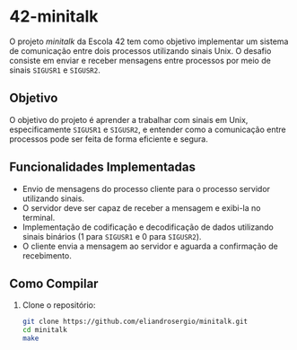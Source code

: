 # 42-minitalk

O projeto *minitalk* da Escola 42 tem como objetivo implementar um sistema de comunicação entre dois processos utilizando sinais Unix. O desafio consiste em enviar e receber mensagens entre processos por meio de sinais `SIGUSR1` e `SIGUSR2`.

## Objetivo

O objetivo do projeto é aprender a trabalhar com sinais em Unix, especificamente `SIGUSR1` e `SIGUSR2`, e entender como a comunicação entre processos pode ser feita de forma eficiente e segura.

## Funcionalidades Implementadas

- Envio de mensagens do processo cliente para o processo servidor utilizando sinais.
- O servidor deve ser capaz de receber a mensagem e exibi-la no terminal.
- Implementação de codificação e decodificação de dados utilizando sinais binários (1 para `SIGUSR1` e 0 para `SIGUSR2`).
- O cliente envia a mensagem ao servidor e aguarda a confirmação de recebimento.

## Como Compilar

1. Clone o repositório:
   ```bash
   git clone https://github.com/eliandrosergio/minitalk.git
   cd minitalk
   make
